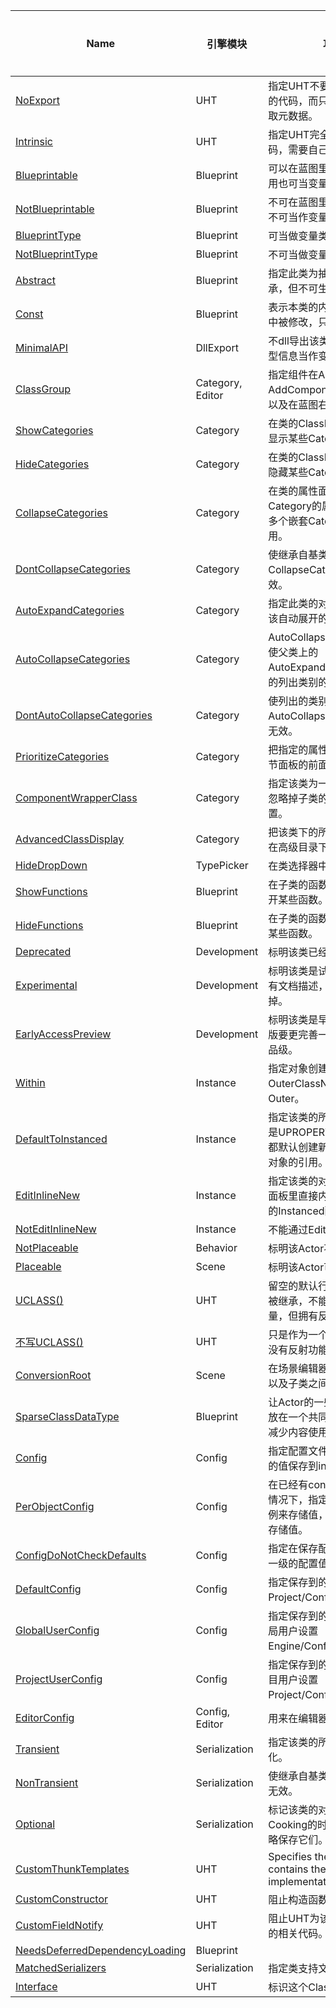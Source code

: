 | Name                                                         | 引擎模块         | 功能描述                                                     | 常用程度 |
| ------------------------------------------------------------ | ---------------- | ------------------------------------------------------------ | -------- |
| [NoExport](UCLASS\\UHT\\NoExport)                              | UHT              | 指定UHT不要用来自动生成注册的代码，而只是进行词法分析提取元数据。 | 0        |
| [Intrinsic](UCLASS\UHT\Intrinsic)                            | UHT              | 指定UHT完全不为此类生成代码，需要自己手写。                  | 0        |
| [Blueprintable](UCLASS\Blueprint\Blueprintable\Blueprintable) | Blueprint        | 可以在蓝图里被继承，隐含的作用也可当变量类型                 | 5        |
| [NotBlueprintable](UCLASS\Blueprint\NotBlueprintable)        | Blueprint        | 不可在蓝图里继承，隐含作用也不可当作变量                     | 4        |
| [BlueprintType](UCLASS\Blueprint\BlueprintType\BlueprintType) | Blueprint        | 可当做变量类型                                               | 5        |
| [NotBlueprintType](UCLASS\Blueprint\NotBlueprintType)        | Blueprint        | 不可当做变量类型                                             | 4        |
| [Abstract](UCLASS\Blueprint\Abstract\Abstract.md)            | Blueprint        | 指定此类为抽象基类。可被继承，但不可生成对象。               | 5        |
| [Const](UPARAM\Blueprint\Const\Const.md)                     | Blueprint        | 表示本类的内部属性不可在蓝图中被修改，只读不可写。           | 3        |
| [MinimalAPI](UINTERFACE\UHT\MinimalAPI.md)                   | DllExport        | 不dll导出该类的函数，只导出类型信息当作变量。                | 3        |
| [ClassGroup](UCLASS\Category\ClassGroup\ClassGroup.md)       | Category, Editor | 指定组件在Actor的AddComponent面板里的分组，以及在蓝图右键菜单中的分组。 | 3        |
| [ShowCategories](UCLASS\Category\ShowCategories\ShowCategories.md) | Category         | 在类的ClassDefaults属性面板里显示某些Category的属性。        | 3        |
| [HideCategories](UCLASS\Category\HideCategories\HideCategories.md) | Category         | 在类的ClassDefaults属性面板里隐藏某些Category的属性。        | 4        |
| [CollapseCategories](UCLASS\Category\CollapseCategories\CollapseCategories.md) | Category         | 在类的属性面板里隐藏所有带Category的属性，但是只对带有多个嵌套Category的属性才起作用。 | 2        |
| [DontCollapseCategories](UCLASS\Category\DontCollapseCategories.md) | Category         | 使继承自基类的CollapseCatogories说明符无效。                 | 2        |
| [AutoExpandCategories](UCLASS\Category\AutoExpandCategories\AutoExpandCategories.md) | Category         | 指定此类的对象在细节面板中应该自动展开的Category。           | 1        |
| [AutoCollapseCategories](UCLASS\Category\AutoCollapseCategories\AutoCollapseCategories.md) | Category         | AutoCollapseCategories说明符使父类上的 AutoExpandCategories 说明符的列出类别的效果无效。 | 1        |
| [DontAutoCollapseCategories](UCLASS\Category\DontAutoCollapseCategories.md) | Category         | 使列出的类别的继承自父类的AutoCollapseCategories说明符无效。 | 1        |
| [PrioritizeCategories](UCLASS\Category\PrioritizeCategories\PrioritizeCategories.md) | Category         | 把指定的属性目录优先显示在细节面板的前面。                   | 3        |
| [ComponentWrapperClass](UCLASS\Category\ComponentWrapperClass\ComponentWrapperClass.md) | Category         | 指定该类为一个简单的封装类，忽略掉子类的Category相关设置。   | 2        |
| [AdvancedClassDisplay](UCLASS\Category\AdvancedClassDisplay\AdvancedClassDisplay.md) | Category         | 把该类下的所有属性都默认显示在高级目录下                     | 4        |
| [HideDropDown](UCLASS\TypePicker\HideDropDown\HideDropDown.md) | TypePicker       | 在类选择器中隐藏此类                                         | 2        |
| [ShowFunctions](UCLASS\Blueprint\ShowFunctions.md)           | Blueprint        | 在子类的函数覆盖列表里重新打开某些函数。                     | 2        |
| [HideFunctions](UCLASS\Blueprint\HideFunctions\HideFunctions.md) | Blueprint        | 在子类的函数覆盖列表里隐藏掉某些函数。                       | 2        |
| [Deprecated](UCLASS\Development\Deprecated\Deprecated.md)    | Development      | 标明该类已经弃用。                                           | 3        |
| [Experimental](UCLASS\Development\Experimental\Experimental.md) | Development      | 标明该类是试验性版本，当前没有文档描述，之后有可能废弃掉。   | 3        |
| [EarlyAccessPreview](UCLASS\Development\EarlyAccessPreview\EarlyAccessPreview.md) | Development      | 标明该类是早期预览版，比试验版要更完善一些，但还是没到产品级。 | 3        |
| [Within](UCLASS\Instance\Within.md)                          | Instance         | 指定对象创建的时候必须依赖于OuterClassName的对象作为Outer。  | 3        |
| [DefaultToInstanced](UCLASS\Instance\DefaultToInstanced\DefaultToInstanced.md) | Instance         | 指定该类的所有实例属性都默认是UPROPERTY(instanced)，即都默认创建新的实例，而不是对对象的引用。 | 4        |
| [EditInlineNew](UCLASS\Instance\EditInlineNew\EditInlineNew.md) | Instance         | 指定该类的对象可以在属性细节面板里直接内联创建，要和属性的Instanced配合。 | 5        |
| [NotEditInlineNew](UCLASS\Instance\NotEditInlineNew.md)      | Instance         | 不能通过EditInline按钮创建                                   | 1        |
| [NotPlaceable](UCLASS\Scene\NotPlaceable\NotPlaceable.md)    | Behavior         | 标明该Actor不可被放置在关卡里                                | 3        |
| [Placeable](UCLASS\Scene\Placeable\Placeable.md)             | Scene            | 标明该Actor可以放置在关卡里。                                | 3        |
| [UCLASS()](UCLASS\UHT\UCLASS().md)                           | UHT              | 留空的默认行为是不能在蓝图中被继承，不能在蓝图中定义变量，但拥有反射的功能。 | 5        |
| [不写UCLASS()](UCLASS\UHT\不写UCLASS().md)                   | UHT              | 只是作为一个普通的C++对象，没有反射功能。                    | 1        |
| [ConversionRoot](UCLASS\Scene\ConversionRoot\ConversionRoot.md) | Scene            | 在场景编辑器里允许Actor在自身以及子类之间做转换              | 1        |
| [SparseClassDataType](UCLASS\Blueprint\SparseClassDataType\SparseClassDataType.md) | Blueprint        | 让Actor的一些重复不变的数据存放在一个共同的结构里，以达到减少内容使用量的目的 | 3        |
| [Config](UCLASS\Config\Config.md)                            | Config           | 指定配置文件的名字，把该对象的值保存到ini配置文件中。        | 5        |
| [PerObjectConfig](UCLASS\Config\PerObjectConfig.md)          | Config           | 在已经有config配置文件名字的情况下，指定应该按每个对象实例来存储值，而不是一个类一个存储值。 | 5        |
| [ConfigDoNotCheckDefaults](UCLASS\Config\ConfigDoNotCheckDefaults.md) | Config           | 指定在保存配置值的时候忽略上一级的配置值的一致性检查。       | 1        |
| [DefaultConfig](UCLASS\Config\DefaultConfig\DefaultConfig.md) | Config           | 指定保存到的配置文件层级是Project/Config/DefaultXXX.ini。    | 3        |
| [GlobalUserConfig](UCLASS\Config\GlobalUserConfig\GlobalUserConfig.md) | Config           | 指定保存到的配置文件层级是全局用户设置 Engine/Config/UserXXX.ini。 | 3        |
| [ProjectUserConfig](UCLASS\Config\ProjectUserConfig\ProjectUserConfig.md) | Config           | 指定保存到的配置文件层级是项目用户设置 Project/Config/UserXXX.ini。 | 3        |
| [EditorConfig](UCLASS\Config\EditorConfig\EditorConfig.md)   | Config, Editor   | 用来在编辑器状态下保存信息。                                 | 1        |
| [Transient](UCLASS\Serialization\Transient\Transient.md)     | Serialization    | 指定该类的所有对象都略过序列化。                             | 3        |
| [NonTransient](UCLASS\Serialization\NonTransient.md)         | Serialization    | 使继承自基类的Transient说明符无效。                          | 3        |
| [Optional](UCLASS\Serialization\Optional\Optional.md)        | Serialization    | 标记该类的对象是可选的，在Cooking的时候可以选择是否要忽略保存它们。 | 1        |
| [CustomThunkTemplates](UCLASS\UHT\CustomThunkTemplates.md)   | UHT              | Specifies the struct that contains the CustomThunk implementations |          |
| [CustomConstructor](UCLASS\UHT\CustomConstructor.md)         | UHT              | 阻止构造函数声明自动生成。                                   |          |
| [CustomFieldNotify](UCLASS\UHT\CustomFieldNotify.md)         | UHT              | 阻止UHT为该类生成FieldNotify的相关代码。                     | 0        |
| [NeedsDeferredDependencyLoading](UCLASS\Blueprint\NeedsDeferredDependencyLoading.md) | Blueprint        |                                                              |          |
| [MatchedSerializers](UCLASS\Serialization\MatchedSerializers\MatchedSerializers.md) | Serialization    | 指定类支持文本结构序列化                                     | 0        |
| [Interface](UCLASS\UHT\Interface.md)                         | UHT              | 标识这个Class是个Interface。                                 | 0        |
